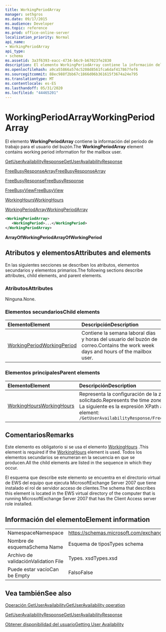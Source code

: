 ```yaml
---
title: WorkingPeriodArray
manager: sethgros
ms.date: 09/17/2015
ms.audience: Developer
ms.topic: reference
ms.prod: office-online-server
localization_priority: Normal
api_name:
- WorkingPeriodArray
api_type:
- schema
ms.assetid: 3a3f6393-eacc-4734-b6c9-b67023fe2830
description: El elemento WorkingPeriodArray contiene la información del período de trabajo para el usuario del buzón.
ms.openlocfilehash: a9ca55866a574c5208d8561fca6daf417867fef6
ms.sourcegitcommit: 88ec988f2bb67c1866d06b361615f3674a24e795
ms.translationtype: MT
ms.contentlocale: es-ES
ms.lasthandoff: 05/31/2020
ms.locfileid: "44465201"
---
```

# <a name="workingperiodarray"></a><span data-ttu-id="7f1d5-103">WorkingPeriodArray</span><span class="sxs-lookup"><span data-stu-id="7f1d5-103">WorkingPeriodArray</span></span>

<span data-ttu-id="7f1d5-104">El elemento **WorkingPeriodArray** contiene la información del período de trabajo para el usuario del buzón.</span><span class="sxs-lookup"><span data-stu-id="7f1d5-104">The **WorkingPeriodArray** element contains working period information for the mailbox user.</span></span> 
  
[<span data-ttu-id="7f1d5-105">GetUserAvailabilityResponse</span><span class="sxs-lookup"><span data-stu-id="7f1d5-105">GetUserAvailabilityResponse</span></span>](getuseravailabilityresponse.md)
  
[<span data-ttu-id="7f1d5-106">FreeBusyResponseArray</span><span class="sxs-lookup"><span data-stu-id="7f1d5-106">FreeBusyResponseArray</span></span>](freebusyresponsearray.md)
  
[<span data-ttu-id="7f1d5-107">FreeBusyResponse</span><span class="sxs-lookup"><span data-stu-id="7f1d5-107">FreeBusyResponse</span></span>](freebusyresponse.md)
  
[<span data-ttu-id="7f1d5-108">FreeBusyView</span><span class="sxs-lookup"><span data-stu-id="7f1d5-108">FreeBusyView</span></span>](freebusyview.md)
  
[<span data-ttu-id="7f1d5-109">WorkingHours</span><span class="sxs-lookup"><span data-stu-id="7f1d5-109">WorkingHours</span></span>](workinghours-ex15websvcsotherref.md)
  
[<span data-ttu-id="7f1d5-110">WorkingPeriodArray</span><span class="sxs-lookup"><span data-stu-id="7f1d5-110">WorkingPeriodArray</span></span>](workingperiodarray.md)
  
```xml
<WorkingPeriodArray>
   <WorkingPeriod>...</WorkingPeriod>
</WorkingPeriodArray>
```

 <span data-ttu-id="7f1d5-111">**ArrayOfWorkingPeriod**</span><span class="sxs-lookup"><span data-stu-id="7f1d5-111">**ArrayOfWorkingPeriod**</span></span>
## <a name="attributes-and-elements"></a><span data-ttu-id="7f1d5-112">Atributos y elementos</span><span class="sxs-lookup"><span data-stu-id="7f1d5-112">Attributes and elements</span></span>

<span data-ttu-id="7f1d5-113">En las siguientes secciones se describen los atributos, elementos secundarios y elementos primarios.</span><span class="sxs-lookup"><span data-stu-id="7f1d5-113">The following sections describe attributes, child elements, and parent elements.</span></span>
  
### <a name="attributes"></a><span data-ttu-id="7f1d5-114">Atributos</span><span class="sxs-lookup"><span data-stu-id="7f1d5-114">Attributes</span></span>

<span data-ttu-id="7f1d5-115">Ninguna.</span><span class="sxs-lookup"><span data-stu-id="7f1d5-115">None.</span></span>
  
### <a name="child-elements"></a><span data-ttu-id="7f1d5-116">Elementos secundarios</span><span class="sxs-lookup"><span data-stu-id="7f1d5-116">Child elements</span></span>

|<span data-ttu-id="7f1d5-117">**Elemento**</span><span class="sxs-lookup"><span data-stu-id="7f1d5-117">**Element**</span></span>|<span data-ttu-id="7f1d5-118">**Descripción**</span><span class="sxs-lookup"><span data-stu-id="7f1d5-118">**Description**</span></span>|
|:-----|:-----|
|[<span data-ttu-id="7f1d5-119">WorkingPeriod</span><span class="sxs-lookup"><span data-stu-id="7f1d5-119">WorkingPeriod</span></span>](workingperiod.md) <br/> |<span data-ttu-id="7f1d5-120">Contiene la semana laboral días y horas del usuario del buzón de correo.</span><span class="sxs-lookup"><span data-stu-id="7f1d5-120">Contains the work week days and hours of the mailbox user.</span></span>  <br/> |
   
### <a name="parent-elements"></a><span data-ttu-id="7f1d5-121">Elementos principales</span><span class="sxs-lookup"><span data-stu-id="7f1d5-121">Parent elements</span></span>

|<span data-ttu-id="7f1d5-122">**Elemento**</span><span class="sxs-lookup"><span data-stu-id="7f1d5-122">**Element**</span></span>|<span data-ttu-id="7f1d5-123">**Descripción**</span><span class="sxs-lookup"><span data-stu-id="7f1d5-123">**Description**</span></span>|
|:-----|:-----|
|[<span data-ttu-id="7f1d5-124">WorkingHours</span><span class="sxs-lookup"><span data-stu-id="7f1d5-124">WorkingHours</span></span>](workinghours-ex15websvcsotherref.md) <br/> |<span data-ttu-id="7f1d5-125">Representa la configuración de la zona horaria y el horario laboral del usuario del buzón solicitado.</span><span class="sxs-lookup"><span data-stu-id="7f1d5-125">Represents the time zone settings and working hours for the requested mailbox user.</span></span>  <br/> <span data-ttu-id="7f1d5-126">La siguiente es la expresión XPath a este elemento:</span><span class="sxs-lookup"><span data-stu-id="7f1d5-126">The following is the XPath expression to this element:</span></span>  <br/>  `/GetUserAvailabilityResponse/FreeBusyResponseArray/FreeBusyResponse/FreeBusyView/WorkingHours` <br/> |
   
## <a name="remarks"></a><span data-ttu-id="7f1d5-127">Comentarios</span><span class="sxs-lookup"><span data-stu-id="7f1d5-127">Remarks</span></span>

<span data-ttu-id="7f1d5-128">Este elemento es obligatorio si se usa el elemento [WorkingHours](workinghours-ex15websvcsotherref.md) .</span><span class="sxs-lookup"><span data-stu-id="7f1d5-128">This element is required if the [WorkingHours](workinghours-ex15websvcsotherref.md) element is used.</span></span> <span data-ttu-id="7f1d5-129">Todos los elementos secundarios se enumeran en la secuencia en que se producen.</span><span class="sxs-lookup"><span data-stu-id="7f1d5-129">All the child elements are listed in the sequence in which they occur.</span></span> 
  
<span data-ttu-id="7f1d5-130">El esquema que describe este elemento se encuentra en el directorio virtual de EWS del equipo que ejecuta MicrosoftExchange Server 2007 que tiene instalado el rol de servidor acceso de clientes.</span><span class="sxs-lookup"><span data-stu-id="7f1d5-130">The schema that describes this element is located in the EWS virtual directory of the computer that is running MicrosoftExchange Server 2007 that has the Client Access server role installed.</span></span>
  
## <a name="element-information"></a><span data-ttu-id="7f1d5-131">Información del elemento</span><span class="sxs-lookup"><span data-stu-id="7f1d5-131">Element information</span></span>

|||
|:-----|:-----|
|<span data-ttu-id="7f1d5-132">Namespace</span><span class="sxs-lookup"><span data-stu-id="7f1d5-132">Namespace</span></span>  <br/> |https://schemas.microsoft.com/exchange/services/2006/types  <br/> |
|<span data-ttu-id="7f1d5-133">Nombre de esquema</span><span class="sxs-lookup"><span data-stu-id="7f1d5-133">Schema Name</span></span>  <br/> |<span data-ttu-id="7f1d5-134">Esquema de tipos</span><span class="sxs-lookup"><span data-stu-id="7f1d5-134">Types schema</span></span>  <br/> |
|<span data-ttu-id="7f1d5-135">Archivo de validación</span><span class="sxs-lookup"><span data-stu-id="7f1d5-135">Validation File</span></span>  <br/> |<span data-ttu-id="7f1d5-136">Types. xsd</span><span class="sxs-lookup"><span data-stu-id="7f1d5-136">Types.xsd</span></span>  <br/> |
|<span data-ttu-id="7f1d5-137">Puede estar vacío</span><span class="sxs-lookup"><span data-stu-id="7f1d5-137">Can be Empty</span></span>  <br/> |<span data-ttu-id="7f1d5-138">Falso</span><span class="sxs-lookup"><span data-stu-id="7f1d5-138">False</span></span>  <br/> |
   
## <a name="see-also"></a><span data-ttu-id="7f1d5-139">Vea también</span><span class="sxs-lookup"><span data-stu-id="7f1d5-139">See also</span></span>



[<span data-ttu-id="7f1d5-140">Operación GetUserAvailability</span><span class="sxs-lookup"><span data-stu-id="7f1d5-140">GetUserAvailability operation</span></span>](getuseravailability-operation.md)
  
[<span data-ttu-id="7f1d5-141">GetUserAvailabilityResponse</span><span class="sxs-lookup"><span data-stu-id="7f1d5-141">GetUserAvailabilityResponse</span></span>](getuseravailabilityresponse.md)


[<span data-ttu-id="7f1d5-142">Obtener disponibilidad del usuario</span><span class="sxs-lookup"><span data-stu-id="7f1d5-142">Getting User Availability</span></span>](https://msdn.microsoft.com/library/d4133fcb-9b0f-4e6b-aadf-a389da83516a%28Office.15%29.aspx)

